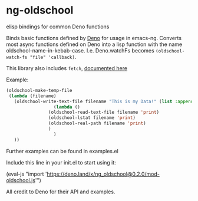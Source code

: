 # ng-oldschool
elisp bindings for common Deno functions 

Binds basic functions defined by [Deno](https://doc.deno.land/builtin/stable) for usage in emacs-ng. Converts most async functions defined on Deno into a lisp function with the name oldschool-name-in-kebab-case. I.e. Deno.watchFs becomes `(oldschool-watch-fs "file" 'callback)`.

This library also includes `fetch`, [documented here](https://developer.mozilla.org/en-US/docs/Web/API/Fetch_API)

Example: 

```lisp
(oldschool-make-temp-file
 (lambda (filename)
   (oldschool-write-text-file filename "This is my Data!" (list :append t)
			      (lambda ()
				(oldschool-read-text-file filename 'print)
				(oldschool-lstat filename 'print)
				(oldschool-real-path filename 'print)
				)
			      )
   ))
```

Further examples can be found in examples.el

Include this line in your init.el to start using it:

(eval-js "import 'https://deno.land/x/ng_oldschool@0.2.0/mod-oldschool.js'")

All credit to Deno for their API and examples.
